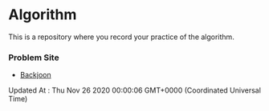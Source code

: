 # Algorithm

This is a repository where you record your practice of the algorithm.

### Problem Site

- [Backjoon](https://www.acmicpc.net/)

Updated At : Thu Nov 26 2020 00:00:06 GMT+0000 (Coordinated Universal Time)
